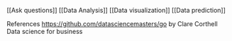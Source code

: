 [[Ask questions]]
[[Data Analysis]]
[[Data visualization]]
[[Data prediction]]

References
https://github.com/datasciencemasters/go by Clare Corthell
Data science for business
